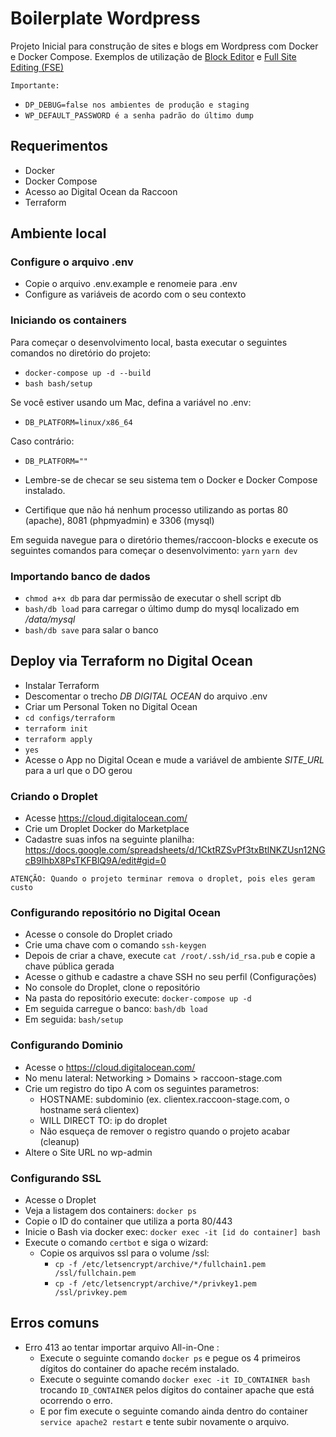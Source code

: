 # Boilerplate Wordpress

Projeto Inicial para construção de sites e blogs em Wordpress com Docker e Docker Compose.
Exemplos de utilização de [Block Editor](https://developer.wordpress.org/block-editor/) e [Full Site Editing (FSE)](https://developer.wordpress.org/block-editor/getting-started/full-site-editing/)

```Importante:```

- ```DP_DEBUG=false nos ambientes de produção e staging```
- ```WP_DEFAULT_PASSWORD é a senha padrão do último dump```

## Requerimentos

- Docker
- Docker Compose
- Acesso ao Digital Ocean da Raccoon
- Terraform

## Ambiente local

### Configure o arquivo .env

- Copie o arquivo .env.example e renomeie para .env
- Configure as variáveis de acordo com o seu contexto

### Iniciando os containers

Para começar o desenvolvimento local, basta executar o seguintes comandos no diretório do projeto:

- `docker-compose up -d --build`
- `bash bash/setup`

Se você estiver usando um Mac, defina a variável no .env:

- `DB_PLATFORM=linux/x86_64`

Caso contrário:

- `DB_PLATFORM=""`

- Lembre-se de checar se seu sistema tem o Docker e Docker Compose instalado.
- Certifique que não há nenhum processo utilizando as portas 80 (apache), 8081 (phpmyadmin) e 3306 (mysql)

Em seguida navegue para o diretório themes/raccoon-blocks e execute os seguintes comandos para começar o desenvolvimento:
    `yarn`
    `yarn dev`

### Importando banco de dados

- ```chmod a+x db``` para dar permissão de executar o shell script db
- ```bash/db load``` para carregar o último dump do mysql localizado em */data/mysql*
- ```bash/db save``` para salar o banco

## Deploy via Terraform no Digital Ocean

- Instalar Terraform
- Descomentar o trecho *DB DIGITAL OCEAN* do arquivo .env
- Criar um Personal Token no Digital Ocean
- ```cd configs/terraform```
- ```terraform init```
- ```terraform apply```
- ```yes```
- Acesse o App no Digital Ocean e mude a variável de ambiente *SITE_URL* para a url que o DO gerou

### Criando o Droplet

- Acesse <https://cloud.digitalocean.com/>
- Crie um Droplet Docker do Marketplace
- Cadastre suas infos na seguinte planilha: https://docs.google.com/spreadsheets/d/1CktRZSvPf3txBtlNKZUsn12NGcB9IhbX8PsTKFBlQ9A/edit#gid=0

```ATENÇÃO: Quando o projeto terminar remova o droplet, pois eles geram custo```

### Configurando repositório no Digital Ocean

- Acesse o console do Droplet criado
- Crie uma chave com o comando ```ssh-keygen```
- Depois de criar a chave, execute ```cat /root/.ssh/id_rsa.pub``` e copie a chave pública gerada
- Acesse o github e cadastre a chave SSH no seu perfil (Configurações)
- No console do Droplet, clone o repositório
- Na pasta do repositório execute: ```docker-compose up -d```
- Em seguida carregue o banco: ```bash/db load```
- Em seguida: ```bash/setup```

### Configurando Dominio

- Acesse o <https://cloud.digitalocean.com/>
- No menu lateral: Networking > Domains > raccoon-stage.com
- Crie um registro do tipo A com os seguintes parametros:
  - HOSTNAME: subdominio (ex. clientex.raccoon-stage.com, o hostname será clientex)
  - WILL DIRECT TO: ip do droplet
  - Não esqueça de remover o registro quando o projeto acabar (cleanup)
- Altere o Site URL no wp-admin

### Configurando SSL

- Acesse o Droplet
- Veja a listagem dos containers: `docker ps`
- Copie o ID do container que utiliza a porta 80/443
- Inicie o Bash via docker exec: `docker exec -it [id do container] bash`
- Execute o comando `certbot` e siga o wizard:
  - Copie os arquivos ssl para o volume /ssl:
    - `cp -f /etc/letsencrypt/archive/*/fullchain1.pem /ssl/fullchain.pem`
    - `cp -f /etc/letsencrypt/archive/*/privkey1.pem /ssl/privkey.pem`

## Erros comuns

- Erro 413 ao tentar importar arquivo All-in-One :
  - Execute o seguinte comando `docker ps` e pegue os 4 primeiros dígitos do container do apache recém instalado.
  - Execute o seguinte comando `docker exec -it ID_CONTAINER bash` trocando `ID_CONTAINER` pelos dígitos do container apache que está ocorrendo o erro.
  - E por fim execute o seguinte comando ainda dentro do container `service apache2 restart` e tente subir novamente o arquivo.

